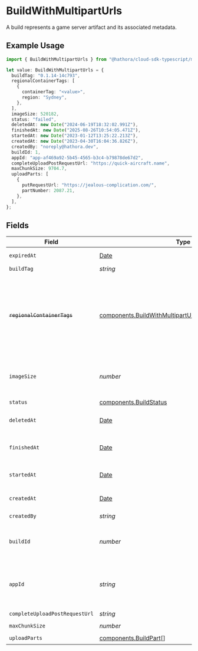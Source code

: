 # BuildWithMultipartUrls

A build represents a game server artifact and its associated metadata.

## Example Usage

```typescript
import { BuildWithMultipartUrls } from "@hathora/cloud-sdk-typescript/models/components";

let value: BuildWithMultipartUrls = {
  buildTag: "0.1.14-14c793",
  regionalContainerTags: [
    {
      containerTag: "<value>",
      region: "Sydney",
    },
  ],
  imageSize: 520182,
  status: "failed",
  deletedAt: new Date("2024-06-19T18:32:02.991Z"),
  finishedAt: new Date("2025-08-26T10:54:05.471Z"),
  startedAt: new Date("2023-01-12T13:25:22.213Z"),
  createdAt: new Date("2023-04-30T16:04:36.826Z"),
  createdBy: "noreply@hathora.dev",
  buildId: 1,
  appId: "app-af469a92-5b45-4565-b3c4-b79878de67d2",
  completeUploadPostRequestUrl: "https://quick-aircraft.name",
  maxChunkSize: 9704.7,
  uploadParts: [
    {
      putRequestUrl: "https://jealous-complication.com/",
      partNumber: 2087.21,
    },
  ],
};
```

## Fields

| Field                                                                                                                              | Type                                                                                                                               | Required                                                                                                                           | Description                                                                                                                        | Example                                                                                                                            |
| ---------------------------------------------------------------------------------------------------------------------------------- | ---------------------------------------------------------------------------------------------------------------------------------- | ---------------------------------------------------------------------------------------------------------------------------------- | ---------------------------------------------------------------------------------------------------------------------------------- | ---------------------------------------------------------------------------------------------------------------------------------- |
| `expiredAt`                                                                                                                        | [Date](https://developer.mozilla.org/en-US/docs/Web/JavaScript/Reference/Global_Objects/Date)                                      | :heavy_minus_sign:                                                                                                                 | When the build expired                                                                                                             |                                                                                                                                    |
| `buildTag`                                                                                                                         | *string*                                                                                                                           | :heavy_minus_sign:                                                                                                                 | N/A                                                                                                                                | 0.1.14-14c793                                                                                                                      |
| ~~`regionalContainerTags`~~                                                                                                        | [components.BuildWithMultipartUrlsRegionalContainerTags](../../models/components/buildwithmultiparturlsregionalcontainertags.md)[] | :heavy_check_mark:                                                                                                                 | : warning: ** DEPRECATED **: This will be removed in a future release, please migrate away from it as soon as possible.            |                                                                                                                                    |
| `imageSize`                                                                                                                        | *number*                                                                                                                           | :heavy_check_mark:                                                                                                                 | The size (in bytes) of the Docker image built by Hathora.                                                                          |                                                                                                                                    |
| `status`                                                                                                                           | [components.BuildStatus](../../models/components/buildstatus.md)                                                                   | :heavy_check_mark:                                                                                                                 | N/A                                                                                                                                |                                                                                                                                    |
| `deletedAt`                                                                                                                        | [Date](https://developer.mozilla.org/en-US/docs/Web/JavaScript/Reference/Global_Objects/Date)                                      | :heavy_check_mark:                                                                                                                 | When the build was deleted.                                                                                                        |                                                                                                                                    |
| `finishedAt`                                                                                                                       | [Date](https://developer.mozilla.org/en-US/docs/Web/JavaScript/Reference/Global_Objects/Date)                                      | :heavy_check_mark:                                                                                                                 | When [`RunBuild()`](https://hathora.dev/api#tag/BuildV2/operation/RunBuild) finished executing.                                    |                                                                                                                                    |
| `startedAt`                                                                                                                        | [Date](https://developer.mozilla.org/en-US/docs/Web/JavaScript/Reference/Global_Objects/Date)                                      | :heavy_check_mark:                                                                                                                 | When [`RunBuild()`](https://hathora.dev/api#tag/BuildV2/operation/RunBuild) is called.                                             |                                                                                                                                    |
| `createdAt`                                                                                                                        | [Date](https://developer.mozilla.org/en-US/docs/Web/JavaScript/Reference/Global_Objects/Date)                                      | :heavy_check_mark:                                                                                                                 | When [`CreateBuild()`](https://hathora.dev/api#tag/BuildV2/operation/CreateBuild) is called.                                       |                                                                                                                                    |
| `createdBy`                                                                                                                        | *string*                                                                                                                           | :heavy_check_mark:                                                                                                                 | N/A                                                                                                                                | noreply@hathora.dev                                                                                                                |
| `buildId`                                                                                                                          | *number*                                                                                                                           | :heavy_check_mark:                                                                                                                 | System generated id for a build. Increments by 1.                                                                                  | 1                                                                                                                                  |
| `appId`                                                                                                                            | *string*                                                                                                                           | :heavy_check_mark:                                                                                                                 | System generated unique identifier for an application.                                                                             | app-af469a92-5b45-4565-b3c4-b79878de67d2                                                                                           |
| `completeUploadPostRequestUrl`                                                                                                     | *string*                                                                                                                           | :heavy_check_mark:                                                                                                                 | N/A                                                                                                                                |                                                                                                                                    |
| `maxChunkSize`                                                                                                                     | *number*                                                                                                                           | :heavy_check_mark:                                                                                                                 | N/A                                                                                                                                |                                                                                                                                    |
| `uploadParts`                                                                                                                      | [components.BuildPart](../../models/components/buildpart.md)[]                                                                     | :heavy_check_mark:                                                                                                                 | N/A                                                                                                                                |                                                                                                                                    |